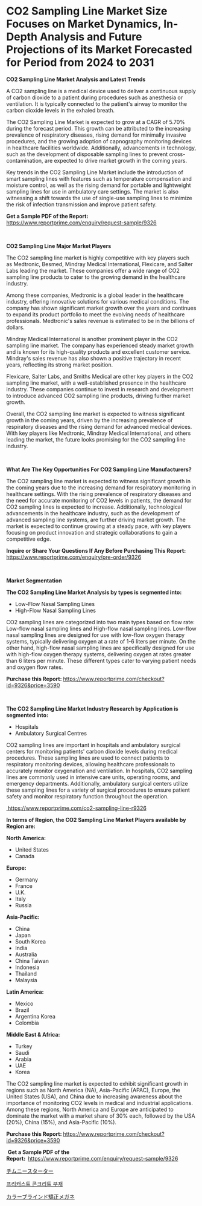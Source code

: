 <p><h1>CO2 Sampling Line Market Size Focuses on Market Dynamics, In-Depth Analysis and Future Projections of its Market Forecasted for Period from 2024 to 2031</h1></p><p><strong>CO2 Sampling Line Market Analysis and Latest Trends</strong></p>
<p><p>A CO2 sampling line is a medical device used to deliver a continuous supply of carbon dioxide to a patient during procedures such as anesthesia or ventilation. It is typically connected to the patient's airway to monitor the carbon dioxide levels in the exhaled breath.</p><p>The CO2 Sampling Line Market is expected to grow at a CAGR of 5.70% during the forecast period. This growth can be attributed to the increasing prevalence of respiratory diseases, rising demand for minimally invasive procedures, and the growing adoption of capnography monitoring devices in healthcare facilities worldwide. Additionally, advancements in technology, such as the development of disposable sampling lines to prevent cross-contamination, are expected to drive market growth in the coming years.</p><p>Key trends in the CO2 Sampling Line Market include the introduction of smart sampling lines with features such as temperature compensation and moisture control, as well as the rising demand for portable and lightweight sampling lines for use in ambulatory care settings. The market is also witnessing a shift towards the use of single-use sampling lines to minimize the risk of infection transmission and improve patient safety.</p></p>
<p><strong>Get a Sample PDF of the Report:&nbsp;</strong> <a href="https://www.reportprime.com/enquiry/request-sample/9326">https://www.reportprime.com/enquiry/request-sample/9326</a></p>
<p>&nbsp;</p>
<p><strong>CO2 Sampling Line Major Market Players</strong></p>
<p><p>The CO2 sampling line market is highly competitive with key players such as Medtronic, Besmed, Mindray Medical International, Flexicare, and Salter Labs leading the market. These companies offer a wide range of CO2 sampling line products to cater to the growing demand in the healthcare industry. </p><p>Among these companies, Medtronic is a global leader in the healthcare industry, offering innovative solutions for various medical conditions. The company has shown significant market growth over the years and continues to expand its product portfolio to meet the evolving needs of healthcare professionals. Medtronic's sales revenue is estimated to be in the billions of dollars.</p><p>Mindray Medical International is another prominent player in the CO2 sampling line market. The company has experienced steady market growth and is known for its high-quality products and excellent customer service. Mindray's sales revenue has also shown a positive trajectory in recent years, reflecting its strong market position.</p><p>Flexicare, Salter Labs, and Smiths Medical are other key players in the CO2 sampling line market, with a well-established presence in the healthcare industry. These companies continue to invest in research and development to introduce advanced CO2 sampling line products, driving further market growth. </p><p>Overall, the CO2 sampling line market is expected to witness significant growth in the coming years, driven by the increasing prevalence of respiratory diseases and the rising demand for advanced medical devices. With key players like Medtronic, Mindray Medical International, and others leading the market, the future looks promising for the CO2 sampling line industry.</p></p>
<p>&nbsp;</p>
<p><strong>What Are The Key Opportunities For CO2 Sampling Line Manufacturers?</strong></p>
<p><p>The CO2 sampling line market is expected to witness significant growth in the coming years due to the increasing demand for respiratory monitoring in healthcare settings. With the rising prevalence of respiratory diseases and the need for accurate monitoring of CO2 levels in patients, the demand for CO2 sampling lines is expected to increase. Additionally, technological advancements in the healthcare industry, such as the development of advanced sampling line systems, are further driving market growth. The market is expected to continue growing at a steady pace, with key players focusing on product innovation and strategic collaborations to gain a competitive edge.</p></p>
<p><strong>Inquire or Share Your Questions If Any Before Purchasing This Report:</strong> <a href="https://www.reportprime.com/enquiry/pre-order/9326">https://www.reportprime.com/enquiry/pre-order/9326</a></p>
<p>&nbsp;</p>
<p><strong>Market Segmentation</strong></p>
<p><strong>The CO2 Sampling Line Market Analysis by types is segmented into:</strong></p>
<p><ul><li>Low-Flow Nasal Sampling Lines</li><li>High-Flow Nasal Sampling Lines</li></ul></p>
<p><p>CO2 sampling lines are categorized into two main types based on flow rate: Low-flow nasal sampling lines and High-flow nasal sampling lines. Low-flow nasal sampling lines are designed for use with low-flow oxygen therapy systems, typically delivering oxygen at a rate of 1-6 liters per minute. On the other hand, high-flow nasal sampling lines are specifically designed for use with high-flow oxygen therapy systems, delivering oxygen at rates greater than 6 liters per minute. These different types cater to varying patient needs and oxygen flow rates.</p></p>
<p><strong>Purchase this Report:&nbsp;</strong><a href="https://www.reportprime.com/checkout?id=9326&price=3590">https://www.reportprime.com/checkout?id=9326&price=3590</a></p>
<p>&nbsp;</p>
<p><strong>The CO2 Sampling Line Market Industry Research by Application is segmented into:</strong></p>
<p><ul><li>Hospitals</li><li>Ambulatory Surgical Centres</li></ul></p>
<p><p>CO2 sampling lines are important in hospitals and ambulatory surgical centers for monitoring patients' carbon dioxide levels during medical procedures. These sampling lines are used to connect patients to respiratory monitoring devices, allowing healthcare professionals to accurately monitor oxygenation and ventilation. In hospitals, CO2 sampling lines are commonly used in intensive care units, operating rooms, and emergency departments. Additionally, ambulatory surgical centers utilize these sampling lines for a variety of surgical procedures to ensure patient safety and monitor respiratory function throughout the operation.</p></p>
<p><a href="https://www.reportprime.com/co2-sampling-line-r9326">&nbsp;https://www.reportprime.com/co2-sampling-line-r9326</a></p>
<p><strong>In terms of Region, the CO2 Sampling Line Market Players available by Region are:</strong></p>
<p>
    <p> <strong> North America: </strong>
        <ul>
            <li>United States</li>
            <li>Canada</li>
        </ul>
        </p> 
    <p> <strong> Europe: </strong>
        <ul>
            <li>Germany</li>
            <li>France</li>
            <li>U.K.</li>
            <li>Italy</li>
            <li>Russia</li>
        </ul>
        </p> 
    <p> <strong> Asia-Pacific: </strong>
        <ul>
            <li>China</li>
            <li>Japan</li>
            <li>South Korea</li>
            <li>India</li>
            <li>Australia</li>
            <li>China Taiwan</li>
            <li>Indonesia</li>
            <li>Thailand</li>
            <li>Malaysia</li>
        </ul>
        </p> 
    <p> <strong> Latin America: </strong>
        <ul>
            <li>Mexico</li>
            <li>Brazil</li>
            <li>Argentina Korea</li>
            <li>Colombia</li>
        </ul>
        </p> 
    <p> <strong> Middle East & Africa: </strong>
        <ul>
            <li>Turkey</li>
            <li>Saudi</li>
            <li>Arabia</li>
            <li>UAE</li>
            <li>Korea</li>
        </ul>
    </p>
    </p>
<p><p>The CO2 sampling line market is expected to exhibit significant growth in regions such as North America (NA), Asia-Pacific (APAC), Europe, the United States (USA), and China due to increasing awareness about the importance of monitoring CO2 levels in medical and industrial applications. Among these regions, North America and Europe are anticipated to dominate the market with a market share of 30% each, followed by the USA (20%), China (15%), and Asia-Pacific (10%).</p></p>
<p><strong>Purchase this Report: </strong><a href="https://www.reportprime.com/checkout?id=9326&price=3590">https://www.reportprime.com/checkout?id=9326&price=3590</a></p>
<p>&nbsp;<strong>Get a Sample PDF of the Report:&nbsp;&nbsp;</strong><a href="https://www.reportprime.com/enquiry/request-sample/9326">https://www.reportprime.com/enquiry/request-sample/9326</a></p>
<p><strong></strong></p>
<p><p><a href="https://medium.com/@jackieshlerin98056/%E3%83%81%E3%83%A0%E3%83%8B%E3%83%BC%E3%82%B9%E3%82%BF%E3%83%BC%E3%82%BF%E3%83%BC%E3%83%9E%E3%83%BC%E3%82%B1%E3%83%83%E3%83%88%E3%81%AE%E5%88%86%E6%9E%90-%E3%82%B0%E3%83%AD%E3%83%BC%E3%83%90%E3%83%AB%E7%94%A3%E6%A5%AD%E3%81%AE%E8%A6%8B%E9%80%9A%E3%81%97%E3%81%A8%E4%BA%88%E6%B8%AC-2024%E5%B9%B4%E3%81%8B%E3%82%892031%E5%B9%B4-d56bd0e61217">チムニースターター</a></p><p><a href="https://medium.com/@raisin7568/%ED%94%84%EB%A6%AC%EC%BA%90%EC%8A%A4%ED%8A%B8-%EC%BD%98%ED%81%AC%EB%A6%AC%ED%8A%B8-%EB%B6%80%ED%92%88-%EC%8B%9C%EC%9E%A5-2031%EB%85%84%EA%B9%8C%EC%A7%80%EC%9D%98-%ED%8A%B8%EB%A0%8C%EB%93%9C-%EC%98%88%EC%B8%A1-%EB%B0%8F-%EA%B2%BD%EC%9F%81-%EB%B6%84%EC%84%9D-6b34b62010e4">프리캐스트 콘크리트 부재</a></p><p><a href="https://medium.com/@michaelerde565/%E8%89%B2%E8%A6%9A%E7%95%B0%E5%B8%B8%E8%A3%9C%E6%AD%A3%E3%83%A1%E3%82%AC%E3%83%8D%E3%81%AE%E5%B8%82%E5%A0%B4%E8%A6%8F%E6%A8%A1-%E5%B8%82%E5%A0%B4%E5%B1%95%E6%9C%9B%E3%81%8A%E3%82%88%E3%81%B3%E5%B8%82%E5%A0%B4%E4%BA%88%E6%B8%AC-2024%E5%B9%B4%E3%81%8B%E3%82%892031%E5%B9%B4-6b24adc3bb6b">カラーブラインド矯正メガネ</a></p></p>